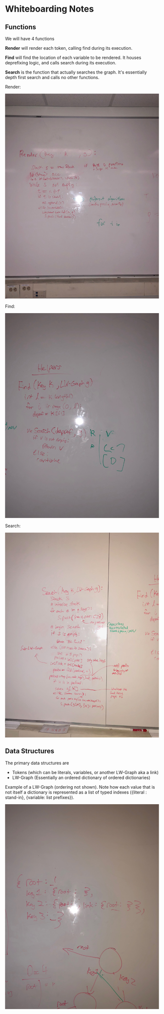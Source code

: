 # Whiteboarding Notes

## Functions

We will have 4 functions

**Render** will render each token, calling find during its execution.

**Find** will find the location of each variable to be rendered. It houses deprefixing logic, and calls search during its execution.

**Search** is the function that actually searches the graph. It's essentially depth first search and calls no other functions.

Render:

![render](photos/render_func.jpg)

Find:

![find](photos/helpers_start.jpg)

Search:

![search](photos/search_func.jpg)

## Data Structures

The primary data structures are

* Tokens (which can be literals, variables, or another LW-Graph aka a link)
* LW-Graph (Essentially an ordered dictionary of ordered dictionaries)

Example of a LW-Graph (ordering not shown). Note how each value that is not itself a dictionary is represented as a list of typed indexes ({literal : stand-in}, {variable: list<String> prefixes}).

![lw_graph](photos/lw_graph_sketch.jpg)